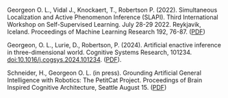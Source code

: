 Georgeon O. L., Vidal J., Knockaert,  T., Robertson P. (2022).
Simultaneous Localization and Active Phenomenon Inference (SLAPI). 
Third International Workshop on Self-Supervised Learning. 
July 28-29 2022. Reykjavik, Iceland. 
Proceedings of Machine Learning Research 192, 76-87.
([PDF](https://proceedings.mlr.press/v192/georgeon22a.html))


Georgeon, O. L., Lurie, D.,  Robertson, P. (2024). 
Artificial enactive inference in three-dimensional world. Cognitive Systems Research, 101234. 
[doi:10.1016/j.cogsys.2024.101234](https://doi.org/10.1016/j.cogsys.2024.101234).
([PDF](https://hal.science/hal-04587508)).

Schneider, H., Georgeon O. L. (in press). Grounding Artificial General Intelligence with Robotics: The PetitCat Project. 
Proceedings of Brain Inspired Cognitive Architecture, Seattle August 15.
([PDF](assets/PetitCat_AGI24.pdf))